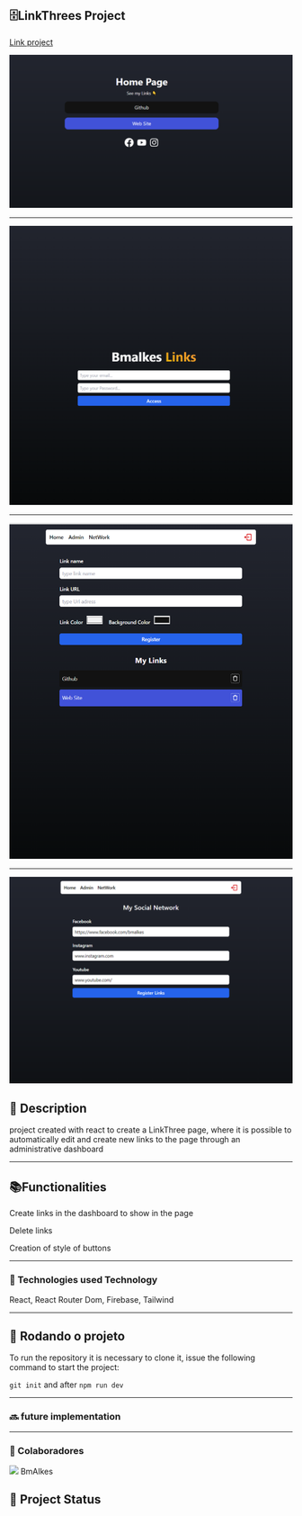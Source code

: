 <h2>🗄️LinkThrees Project</h2>

<p><a href="https://linkthree-lime.vercel.app/">Link project</a></p>

<img src="https://github.com/BmAlkes/linkthree/blob/main/src/assets/photo5.png?raw=true"/>
<hr/>
<img src="https://github.com/BmAlkes/linkthree/blob/main/src/assets/photo2.png?raw=true"/>
<hr/>
<img src="https://github.com/BmAlkes/linkthree/blob/main/src/assets/photo3.png?raw=true"/>
<hr/>
<img src="https://github.com/BmAlkes/linkthree/blob/main/src/assets/photo4.png?raw=true"/>

<h2>📝 Description</h2>
<p> project created with react to create a LinkThree page, where it is possible to automatically edit and create new links to the page through an administrative dashboard</p>

<hr/>

<h2>📚Functionalities</h2>
<p>Create links in the dashboard to show in the page</p>
  <p>Delete links</p>
  <p>Creation of style of buttons</p>
  <hr/>
<h3>🔧
Technologies used
Technology</h3>

<p>React, React Router Dom, Firebase, Tailwind </p>

<hr/>
<h2>🚀 Rodando o projeto</h2>
<p>To run the repository it is necessary to clone it, issue the following command to start the project: </p>

`git init`
and after
`npm run dev`

<hr/>
  
<h3>🔜 future implementation</h3>

  <hr/>
<h3>  
🤝 Colaboradores</h3>
  
<img src="https://www.github.com/BmAlkes.png" width="150px"/>
BmAlkes
<h2>🎯 Project Status</h2>
